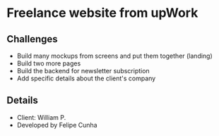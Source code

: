 # Freelance website from upWork 

## Challenges 
- Build many mockups from screens and put them together (landing)
- Build two more pages
- Build the backend for newsletter subscription
- Add specific details about the client's company

## Details
- Client: William P.
- Developed by Felipe Cunha
